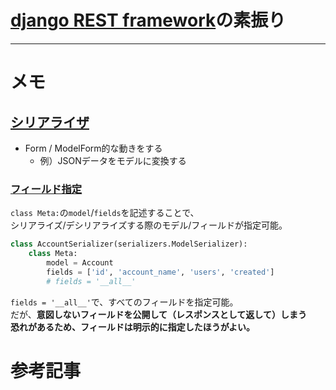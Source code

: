 # [django REST framework](https://www.django-rest-framework.org)の素振り

---

# メモ

## [シリアライザ](https://www.django-rest-framework.org/api-guide/serializers/)

- Form / ModelForm的な動きをする
  - 例）JSONデータをモデルに変換する

### [フィールド指定](https://www.django-rest-framework.org/api-guide/serializers/#specifying-which-fields-to-include)

`class Meta:`の`model`/`fields`を記述することで、  
シリアライズ/デシリアライズする際のモデル/フィールドが指定可能。

```python
class AccountSerializer(serializers.ModelSerializer):
    class Meta:
        model = Account
        fields = ['id', 'account_name', 'users', 'created']
        # fields = '__all__'
```

`fields = '__all__'`で、すべてのフィールドを指定可能。  
だが、**意図しないフィールドを公開して（レスポンスとして返して）しまう**  
**恐れがあるため、フィールドは明示的に指定したほうがよい。**

# 参考記事

